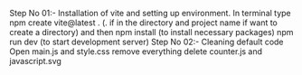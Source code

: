Step No 01:-
    Installation of vite and setting up environment.
        In terminal type 
            npm create vite@latest . (. if in the directory and project name if want to create a directory) and then
            npm install (to install necessary packages)
            npm run dev (to start development server)
Step No 02:-
    Cleaning default code
        Open main.js and style.css
            remove everything
        delete counter.js and javascript.svg